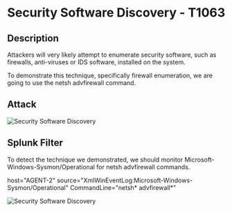 
# Security Software Discovery - T1063

## Description

Attackers will very likely attempt to enumerate security software, such as firewalls, anti-viruses or IDS software, installed on the system.

To demonstrate this technique, specifically firewall enumeration, we are going to use the netsh advfirewall command.

## Attack

![Security Software Discovery](https://user-images.githubusercontent.com/36422282/55613328-7436d580-5758-11e9-90d9-a9f1a544e26c.PNG)

## Splunk Filter

To detect the technique we demonstrated, we should monitor Microsoft-Windows-Sysmon/Operational for netsh advfirewall commands.

host="AGENT-2" source="XmlWinEventLog:Microsoft-Windows-Sysmon/Operational" CommandLine="netsh* advfirewall*"

![Security Software Discovery](https://user-images.githubusercontent.com/36422282/55613457-bcee8e80-5758-11e9-9e31-a60fe7db5095.png)
